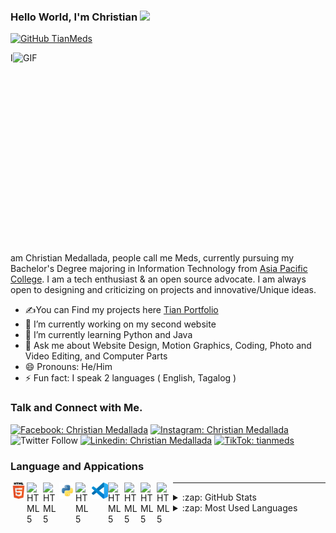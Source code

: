 ### Hello World, I'm Christian <img src="https://raw.githubusercontent.com/aemmadi/aemmadi/master/wave.gif" width="10px">

[![GitHub TianMeds](https://img.shields.io/github/followers/TianMeds?label=follow&style=social)](https://github.com/TianMeds)

<img align="right" alt="GIF" src="https://github.com/TianMeds/TianMeds/blob/main/Program.gif?raw=true" width="500" height="320" />

I am Christian Medallada, people call me Meds, currently pursuing my Bachelor's Degree majoring in Information Technology from [Asia Pacific College](https://www.apc.edu.ph). I am a tech enthusiast & an open source advocate. I am always open to designing and criticizing on projects and innovative/Unique ideas.

* ✍You can Find my projects here [Tian Portfolio](https://tianmeds.github.io/TianPortfolio/)
* 🔭 I’m currently working on my second website 
* 🌱 I’m currently learning Python and Java 
* 💬 Ask me about Website Design, Motion Graphics, Coding, Photo and Video Editing, and Computer Parts
* 😄 Pronouns: He/Him
* ⚡ Fun fact: I speak 2 languages ( English, Tagalog )

### Talk and Connect with Me.
[![Facebook: Christian Medallada](https://img.shields.io/badge/-Facebook-blue?style=flat-square&logo=facebook&logoColor=white&link=https://www.facebook.com/Cmedsss)](https://www.facebook.com/Cmedsss)
[![Instagram: Christian Medallada](https://img.shields.io/badge/-TianMeds-red?style=flat-square&logo=instagram&logoColor=white&link=https://www.instagram.com/tiaanmeds/)](https://www.instagram.com/tiaanmeds/)
![Twitter Follow](https://img.shields.io/twitter/follow/TianMeds)
[![Linkedin: Christian Medallada](https://img.shields.io/badge/-Christian_Medallada-blue?style=flat-square&logo=Linkedin&logoColor=white&link=https://www.linkedin.com/in/tianmeds/)](https://www.linkedin.com/in/tianmeds/)
[![TikTok: tianmeds](https://img.shields.io/badge/-TikTok-black?style=flat-square&logo=tiktok&logoColor=white&link=https://www.tiktok.com/@tianmeds)](https://www.tiktok.com/@tianmeds)
<br />

### Language and Appications
[<img align="left" alt="HTML5" width="26px" src="https://raw.githubusercontent.com/github/explore/80688e429a7d4ef2fca1e82350fe8e3517d3494d/topics/html/html.png" />](https://tianmeds.github.io/TianPortfolio/)
[<img align="left" alt="HTML5" width="26px" src="https://img.icons8.com/color/48/000000/css3.png"/>](https://tianmeds.github.io/TianPortfolio/)
[<img align="left" alt="HTML5" width="26px" src="https://img.icons8.com/color/48/000000/java-coffee-cup-logo--v1.png"/>](https://tianmeds.github.io/TianPortfolio/)
[<img align="left" alt="HTML5" width="26px" src="https://raw.githubusercontent.com/github/explore/80688e429a7d4ef2fca1e82350fe8e3517d3494d/topics/python/python.png" />](https://tianmeds.github.io/TianPortfolio/)
[<img align="left" alt="HTML5" width="26px" src="https://img.icons8.com/color/48/000000/c-plus-plus-logo.png"/>](https://tianmeds.github.io/TianPortfolio/)
[<img align="left" alt="HTML5" width="26px" src="https://raw.githubusercontent.com/github/explore/80688e429a7d4ef2fca1e82350fe8e3517d3494d/topics/visual-studio-code/visual-studio-code.png" />](https://tianmeds.github.io/TianPortfolio/)
[<img align="left" alt="HTML5" width="26px" src="https://img.icons8.com/color/48/000000/adobe-photoshop--v1.png"/>](https://tianmeds.github.io/TianPortfolio/)
[<img align="left" alt="HTML5" width="26px" src="https://img.icons8.com/color/48/000000/adobe-premiere-pro--v1.png"/>](https://tianmeds.github.io/TianPortfolio/)
[<img align="left" alt="HTML5" width="26px" src="https://img.icons8.com/color/48/000000/adobe-after-effects--v1.png"/>](https://tianmeds.github.io/TianPortfolio/)
[<img align="left" alt="HTML5" width="26px" src="https://img.icons8.com/officel/40/000000/java-eclipse.png"/>](https://tianmeds.github.io/TianPortfolio/)



----------
<details>
<summary>:zap: GitHub Stats</summary>
  
  <img align="left" alt="Anna's GitHub Stats" src="https://github-readme-stats.vercel.app/api?username=TianMeds&show_icons=true&hide_border=true" />
</details>


<details>
  <summary>:zap: Most Used Languages</summary>
  
  <img align="left" alt="Anna's GitHub Top Languages" src="https://github-readme-stats.vercel.app/api/top-langs/?username=TianMeds" />
</details>

<!--
**TianMeds/TianMeds** is a ✨ _special_ ✨ repository because its `README.md` (this file) appears on your GitHub profile.



